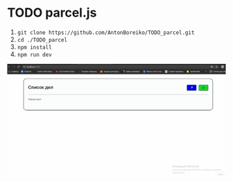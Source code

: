 # TODO parcel.js

1. `git clone https://github.com/AntonBoreiko/TODO_parcel.git`
2. `cd ./TODO_parcel`
3. `npm install`
4. `npm run dev `

<img src="./src/img/animation.gif">
